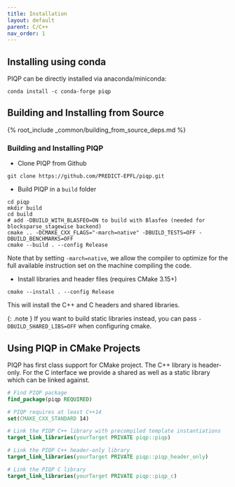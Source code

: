 ```yaml
---
title: Installation 
layout: default
parent: C/C++
nav_order: 1
---
```


## Installing using conda

PIQP can be directly installed via anaconda/miniconda:

```shell
conda install -c conda-forge piqp
```

## Building and Installing from Source

{% root_include _common/building_from_source_deps.md %}

### Building and Installing PIQP

* Clone PIQP from Github
```shell
git clone https://github.com/PREDICT-EPFL/piqp.git
```
* Build PIQP in a `build` folder
```shell
cd piqp
mkdir build
cd build
# add -DBUILD_WITH_BLASFEO=ON to build with Blasfeo (needed for blocksparse_stagewise backend)
cmake .. -DCMAKE_CXX_FLAGS="-march=native" -DBUILD_TESTS=OFF -DBUILD_BENCHMARKS=OFF
cmake --build . --config Release
```
Note that by setting `-march=native`, we allow the compiler to optimize for the full available instruction set on the machine compiling the code.
* Install libraries and header files (requires CMake 3.15+)
```shell
cmake --install . --config Release
```
This will install the C++ and C headers and shared libraries.

{: .note }
If you want to build static libraries instead, you can pass `-DBUILD_SHARED_LIBS=OFF` when configuring cmake.

## Using PIQP in CMake Projects

PIQP has first class support for CMake project. The C++ library is header-only. For the C interface we provide a shared as well as a static library which can be linked against.

```cmake
# Find PIQP package
find_package(piqp REQUIRED)

# PIQP requires at least C++14
set(CMAKE_CXX_STANDARD 14)

# Link the PIQP C++ library with precompiled template instantiations
target_link_libraries(yourTarget PRIVATE piqp::piqp)

# Link the PIQP C++ header-only library
target_link_libraries(yourTarget PRIVATE piqp::piqp_header_only)

# Link the PIQP C library
target_link_libraries(yourTarget PRIVATE piqp::piqp_c)
```
